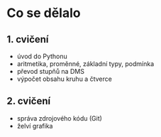 # Co se dělalo

## 1. cvičení
* úvod do Pythonu
* aritmetika, proměnné, základní typy, podmínka
* převod stupňů na DMS
* výpočet obsahu kruhu a čtverce

## 2. cvičení
* správa zdrojového kódu (Git)
* želví grafika 
